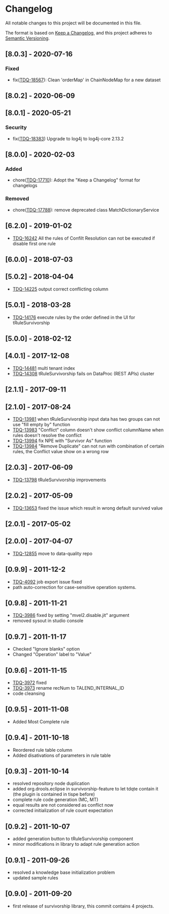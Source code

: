 # Changelog
All notable changes to this project will be documented in this file.

The format is based on [Keep a Changelog](https://keepachangelog.com/en/1.0.0/),
and this project adheres to [Semantic Versioning](https://semver.org/spec/v2.0.0.html).

## [8.0.3] - 2020-07-16
### Fixed
- fix([TDQ-18567](https://jira.talendforge.org/browse/TDQ-18567)): Clean 'orderMap' in ChainNodeMap for a new dataset

## [8.0.2] - 2020-06-09

## [8.0.1] - 2020-05-21
### Security
- fix([TDQ-18383](https://jira.talendforge.org/browse/TDQ-18383)) Upgrade to log4j to log4j-core 2.13.2

## [8.0.0] - 2020-02-03
### Added
- chore([TDQ-17710](https://jira.talendforge.org/browse/TDQ-17710)): Adopt the "Keep a Changelog" format for changelogs
### Removed
- chore([TDQ-17788](https://jira.talendforge.org/browse/TDQ-17788)): remove deprecated class MatchDictionaryService

## [6.2.0] - 2019-01-02
- [TDQ-16242](https://jira.talendforge.org/browse/TDQ-16242) All the rules of Confilt Resolution can not be executed if disable first one rule
    
## [6.0.0] - 2018-07-03
## [5.0.2] - 2018-04-04
- [TDQ-14225](https://jira.talendforge.org/browse/TDQ-14225) output correct conflicting column
  
## [5.0.1] - 2018-03-28
- [TDQ-14176](https://jira.talendforge.org/browse/TDQ-14176) execute rules by the order defined in the UI for tRuleSurvivorship  
    
## [5.0.0] - 2018-02-12
## [4.0.1] - 2017-12-08
- [TDQ-14481](https://jira.talendforge.org/browse/TDQ-14481) multi tenant index
- [TDQ-14308](https://jira.talendforge.org/browse/TDQ-14308) tRuleSurvivorship fails on DataProc (REST APIs) cluster

## [2.1.1] - 2017-09-11
## [2.1.0] - 2017-08-24
- [TDQ-13981](https://jira.talendforge.org/browse/TDQ-13981) when tRuleSurvivorship input data has two groups can not use "fill empty by" function
- [TDQ-13983](https://jira.talendforge.org/browse/TDQ-13983) "Conflict" column doesn't show conflict columnName when rules doesn't resolve the conflict
- [TDQ-13994](https://jira.talendforge.org/browse/TDQ-13994) fix NPE with "Survivor As" function
- [TDQ-13984](https://jira.talendforge.org/browse/TDQ-13984) "Remove Duplicate" can not run with combination of certain rules, the Conflict value show on a wrong row

## [2.0.3] - 2017-06-09
- [TDQ-13798](https://jira.talendforge.org/browse/TDQ-13798) tRuleSurvivorship improvements

## [2.0.2] - 2017-05-09
- [TDQ-13653](https://jira.talendforge.org/browse/TDQ-13653) fixed the issue which result in wrong default survived value

## [2.0.1] - 2017-05-02
## [2.0.0] - 2017-04-07
- [TDQ-12855](https://jira.talendforge.org/browse/TDQ-12855) move to data-quality repo

## [0.9.9] - 2011-12-2
- [TDQ-4092](https://jira.talendforge.org/browse/TDQ-4092) job export issue fixed
- path auto-correction for case-sensitive operation systems.

## [0.9.8] - 2011-11-21
- [TDQ-3986](https://jira.talendforge.org/browse/TDQ-3986) fixed by setting "mvel2.disable.jit" argument
- removed sysout in studio console

## [0.9.7] - 2011-11-17
- Checked "Ignore blanks" option
- Changed "Operation" label to "Value"

## [0.9.6] - 2011-11-15
- [TDQ-3972](https://jira.talendforge.org/browse/TDQ-3972) fixed
- [TDQ-3973](https://jira.talendforge.org/browse/TDQ-3973) rename recNum to TALEND_INTERNAL_ID
- code cleansing

## [0.9.5] - 2011-11-08
- Added Most Complete rule

## [0.9.4] - 2011-10-18
- Reordered rule table column
- Added disativations of parameters in rule table

## [0.9.3] - 2011-10-14
- resolved repository node duplication
- added org.drools.eclipse in survivorship-feature to let tdqte contain it (the plugin is contained in tispe before)
- complete rule code generation (MC, MT)
- equal results are not considered as conflict now
- corrected initialization of rule count expectation

## [0.9.2] - 2011-10-07
- added generation button to tRuleSurvivorship component
- minor modifications in library to adapt rule generation action

## [0.9.1] - 2011-09-26
- resolved a knowledge base initialization problem 
- updated sample rules

## [0.9.0] - 2011-09-20
- first release of survivorship library, this commit contains 4 projects.
